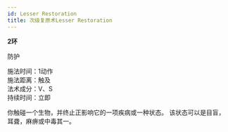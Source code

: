 ```yaml
---
id: Lesser Restoration
title: 次级复原术Lesser Restoration
---
```


**2环**

防护

施法时间：1动作  
施法距离：触及  
法术成分：V、S  
持续时间：立即  


你触碰一个生物，并终止正影响它的一项疾病或一种状态。
该状态可以是目盲，耳聋，麻痹或中毒其一。
